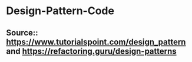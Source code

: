 # Design-Pattern-Code

## Source:: https://www.tutorialspoint.com/design_pattern and https://refactoring.guru/design-patterns

